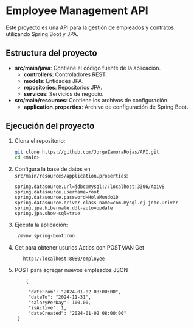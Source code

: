 # Employee Management API

Este proyecto es una API para la gestión de empleados y contratos utilizando Spring Boot y JPA.

## Estructura del proyecto

- **src/main/java**: Contiene el código fuente de la aplicación.
    - **controllers**: Controladores REST.
    - **models**: Entidades JPA.
    - **repositories**: Repositorios JPA.
    - **services**: Servicios de negocio.
- **src/main/resources**: Contiene los archivos de configuración.
  - **application.properties**: Archivo de configuración de Spring Boot.

## Ejecución del proyecto

1. Clona el repositorio:
    ```sh
    git clone https://github.com/JorgeZamoraRojas/API.git
    cd <main>
    ```

2. Configura la base de datos en `src/main/resources/application.properties`:
    ```properties
   spring.datasource.url=jdbc:mysql://localhost:3306/Apiv8
    spring.datasource.username=root
    spring.datasource.password=HolaMundo10
    spring.datasource.driver-class-name=com.mysql.cj.jdbc.Driver
    spring.jpa.hibernate.ddl-auto=update
    spring.jpa.show-sql=true
    ```

3. Ejecuta la aplicación:
    ```sh
    ./mvnw spring-boot:run
    ```

4.  Get para obtener usurios Actios con POSTMAN Get
    ```
       http://localhost:8080/employee
    ```
5. POST para agregar nuevos empleados JSON
   ```
       {

        "dateFrom": "2024-01-02 08:00:00",
        "dateTo": "2024-11-31",
        "salaryPerDay": 100.00,
        "isActive": 1,
        "dateCreated": "2024-01-02 08:00:00"
    }

    ```
   

